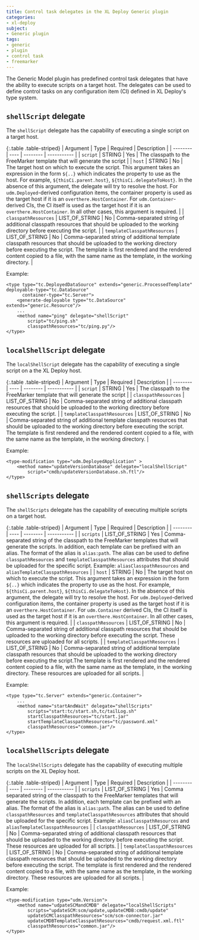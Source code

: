 ```yaml
---
title: Control task delegates in the XL Deploy Generic plugin
categories:
- xl-deploy
subject:
- Generic plugin
tags:
- generic
- plugin
- control task
- freemarker
---
```


The Generic Model plugin has predefined control task delegates that have the ability to execute scripts on a target host. The delegates can be used to define control tasks on any configuration item (CI) defined in XL Deploy's type system.

## `shellScript` delegate

The `shellScript` delegate has the capability of executing a single script on a target host. 

{:.table .table-striped}
| Argument | Type | Required | Description |
| -------- | ---- | -------- | ----------- |
| `script` | STRING | Yes | The classpath to the FreeMarker template that will generate the script |
| `host` | STRING | No | The target host on which to execute the script. This argument takes an expression in the form `${..}` which indicates the property to use as the host. For example, `${thisCi.parent.host}`, `${thisCi.delegateToHost}`. In the absence of this argument, the delegate will try to resolve the host. For `udm.Deployed`-derived configuration items, the container property is used as the target host if it is an `overthere.HostContainer`. For `udm.Container`-derived CIs, the CI itself is used as the target host if it is an `overthere.HostContainer`. In all other cases, this argument is required. |
| `classpathResources` | LIST_OF_STRING | No | Comma-separated string of additional classpath resources that should be uploaded to the working directory before executing the script. |
| `templateClasspathResources` | LIST_OF_STRING | No | Comma-separated string of additional template classpath resources that should be uploaded to the working directory before executing the script. The template is first rendered and the rendered content copied to a file, with the same name as the template, in the working directory. |

Example:

	<type type="tc.DeployedDataSource" extends="generic.ProcessedTemplate" deployable-type="tc.DataSource"
	      container-type="tc.Server">
	    <generate-deployable type="tc.DataSource" extends="generic.Resource"/>
		...
	    <method name="ping" delegate="shellScript"
	        script="tc/ping.sh"
	        classpathResources="tc/ping.py"/>
	</type>

## `localShellScript` delegate

The `localShellScript` delegate has the capability of executing a single script on a the XL Deploy host.

{:.table .table-striped}
| Argument | Type | Required | Description |
| -------- | ---- | -------- | ----------- |
| `script` | STRING | Yes | The classpath to the FreeMarker template that will generate the script |
| `classpathResources` | LIST_OF_STRING | No | Comma-separated string of additional classpath resources that should be uploaded to the working directory before executing the script. |
| `templateClasspathResources` | LIST_OF_STRING | No | Comma-separated string of additional template classpath resources that should be uploaded to the working directory before executing the script. The template is first rendered and the rendered content copied to a file, with the same name as the template, in the working directory. |

Example:

	<type-modification type="udm.DeployedApplication" >
	    <method name="updateVersionDatabase" delegate="localShellScript"
	        script="cmdb/updateVersionDatabase.sh.ftl"/>
	</type>

## `shellScripts` delegate

The `shellScripts` delegate has the capability of executing multiple scripts on a target host.

{:.table .table-striped}
| Argument | Type | Required | Description |
| -------- | ---- | -------- | ----------- |
| `scripts` | LIST_OF_STRING | Yes | Comma-separated string of the classpath to the FreeMarker templates that will generate the scripts. In addition, each template can be prefixed with an alias. The format of the alias is `alias:path`. The alias can be used to define `classpathResources` and `templateClasspathResources` attributes that should be uploaded for the specific script. Example: `aliasClasspathResources` and `aliasTemplateClasspathResources` |
| `host` | STRING | No | The target host on which to execute the script. This argument takes an expression in the form `${..}` which indicates the property to use as the host. For example, `${thisCi.parent.host}`, `${thisCi.delegateToHost}`. In the absence of this argument, the delegate will try to resolve the host. For `udm.Deployed`-derived configuration items, the container property is used as the target host if it is an `overthere.HostContainer`. For `udm.Container` derived CIs, the CI itself is used as the target host if it is an `overthere.HostContainer`. In all other cases, this argument is required. |
| `classpathResources` | LIST_OF_STRING | No | Comma-separated string of additional classpath resources that should be uploaded to the working directory before executing the script. These resources are uploaded for all scripts. |
| `templateClasspathResources` | LIST_OF_STRING | No | Comma-separated string of additional template classpath resources that should be uploaded to the working directory before executing the script.The template is first rendered and the rendered content copied to a file, with the same name as the template, in the working directory. These resources are uploaded for all scripts. |

Example:

	<type type="tc.Server" extends="generic.Container">
		...
	    <method name="startAndWait" delegate="shellScripts"
	        scripts="start:tc/start.sh,tc/tailLog.sh"
	        startClasspathResources="tc/start.jar"
	        startTemplateClasspathResources="tc/password.xml"
	        classpathResources="common.jar"/>
	</type>

## `localShellScripts` delegate

The `localShellScripts` delegate has the capability of executing multiple scripts on the XL Deploy host.

{:.table .table-striped}
| Argument | Type | Required | Description |
| -------- | ---- | -------- | ----------- |
| `scripts` | LIST_OF_STRING | Yes | Comma separated string of the classpath to the FreeMarker templates that will generate the scripts. In addition, each template can be prefixed with an alias. The format of the alias is `alias:path`. The alias can be used to define `classpathResources` and `templateClasspathResources` attributes that should be uploaded for the specific script. Example: `aliasClasspathResources` and `aliasTemplateClasspathResources` |
| `classpathResources` | LIST_OF_STRING | No | Comma-separated string of additional classpath resources that should be uploaded to the working directory before executing the script. These resources are uploaded for all scripts. |
| `templateClasspathResources` | LIST_OF_STRING | No | Comma-separated string of additional template classpath resources that should be uploaded to the working directory before executing the script. The template is first rendered and the rendered content copied to a file, with the same name as the template, in the working directory. These resources are uploaded for all scripts. |

Example:

	<type-modification type="udm.Version">
	    <method name="udpateSCMandCMDB" delegate="localShellScripts"
            scripts="updateSCM:scm/update,updateCMDB:cmdb/update"
            updateSCMClasspathResources="scm/scm-connector.jar"
            updateCMDBTemplateClasspathResources="cmdb/request.xml.ftl"
            classpathResources="common.jar"/>
	</type>
